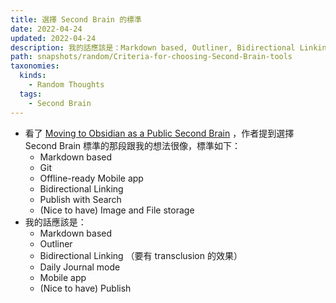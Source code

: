 ```yaml
---
title: 選擇 Second Brain 的標準
date: 2022-04-24
updated: 2022-04-24
description: 我的話應該是：Markdown based, Outliner, Bidirectional Linking, Daily Journal mode, Mobile app, (Nice to have) Publish
path: snapshots/random/Criteria-for-choosing-Second-Brain-tools
taxonomies:
  kinds: 
    - Random Thoughts
  tags: 
    - Second Brain
---
```


- 看了 [Moving to Obsidian as a Public Second Brain](https://www.swyx.io/obsidian-brain/) ，作者提到選擇 Second Brain 標準的那段跟我的想法很像，標準如下：
	- Markdown based
	- Git
	- Offline-ready Mobile app
	- Bidirectional Linking
	- Publish with Search
	- (Nice to have) Image and File storage
- 我的話應該是：
	- Markdown based
	- Outliner
	- Bidirectional Linking （要有 transclusion 的效果）
	- Daily Journal mode
	- Mobile app
	- (Nice to have) Publish